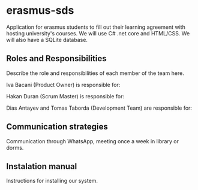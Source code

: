# erasmus-sds
Application for erasmus students to fill out their learning agreement with hosting university's courses. We will use C# .net core and HTML/CSS. We will also have a SQLite database.

## Roles and Responsibilities
Describe the role and responsibilities of each member of the team here.

Iva Bacani (Product Owner) is responsible for:

Hakan Duran (Scrum Master) is responsible for:

Dias Antayev and Tomas Taborda (Development Team) are responsible for:

## Communication strategies
Communication through WhatsApp, meeting once a week in library or dorms.

## Instalation manual
Instructions for installing our system.
